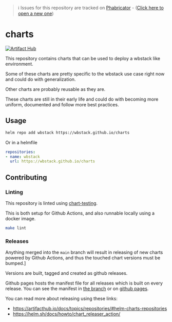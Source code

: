 > ℹ️ Issues for this repository are tracked on [Phabricator](https://phabricator.wikimedia.org/project/board/5563/) - ([Click here to open a new one](https://phabricator.wikimedia.org/maniphest/task/edit/form/1/?tags=wikibase_cloud
))

# charts

[![Artifact Hub](https://img.shields.io/endpoint?url=https://artifacthub.io/badge/repository/wbstack)](https://artifacthub.io/packages/search?repo=wbstack)

This repository contains charts that can be used to deploy a wbstack like environment.

Some of these charts are pretty specific to the wbstack use case right now and could do with generalization.

Other charts are probably reusable as they are.

These charts are still in their early life and could do with becoming more uniform, documented and follow more best practices.

## Usage

```sh
helm repo add wbstack https://wbstack.github.io/charts
```

Or in a helmfile

```yaml
repositories:
- name: wbstack
  url: https://wbstack.github.io/charts
```

## Contributing



### Linting

This repository is linted using [chart-testing](https://github.com/helm/chart-testing).

This is both setup for Github Actions, and also runnable locally using a docker image.

```sh
make lint
```

### Releases

Anything merged into the `main` branch will result in releasing of new charts powered by Github Actions, and thus the touched chart versions must be bumped.]

Versions are built, tagged and created as github releases.

Github pages hosts the manifest file for all releases which is built on every release.
You can see the manifest in [the branch](https://github.com/wbstack/charts/blob/gh-pages/index.yaml) or on [github pages](https://wbstack.github.io/charts/index.yaml).

You can read more about releasing using these links:

- https://artifacthub.io/docs/topics/repositories/#helm-charts-repositories
- https://helm.sh/docs/howto/chart_releaser_action/
